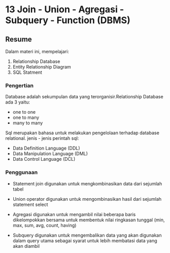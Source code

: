 # 13 Join - Union - Agregasi - Subquery - Function (DBMS)

## Resume
Dalam materi ini, mempelajari:


1. Relationship Database
2. Entity Relationship Diagram
3. SQL Statment

### Pengertian
Database adalah sekumpulan data yang terorganisir.Relationship Database ada 3 yaitu:

  - one to one 
  - one to many 
  - many to many 
  
Sql merupakan bahasa untuk melakukan pengelolaan terhadap database relational. jenis - jenis perintah sql: 

 - Data Definition Language (DDL)
 - Data Manipulation Language (DML)
 - Data Control Language (DCL)

### Penggunaan 
- Statement join digunakan untuk mengkombinasikan data dari sejumlah tabel

- Union operator digunakan untuk mengombinasikan hasil dari sejumlah statement select

- Agregasi digunakan untuk mengambil nilai beberapa baris dikelompokkan bersama untuk membentuk nilai ringkasan tunggal (min, max, sum, avg, count, having)

- Subquery digunakan untuk mengembalikan data yang akan digunakan dalam query utama sebagai syarat untuk lebih membatasi data yang akan diambil